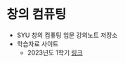 # 창의 컴퓨팅
* SYU 창의 컴퓨팅 입문 강의노트 저장소
* 학습자료 사이트
  - 2023년도 1학기 [링크](https://sites.google.com/view/sia-creativecomputing/cc101/syu2023-1st)